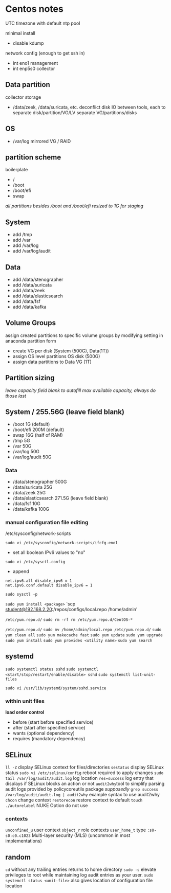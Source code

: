 # Centos notes

UTC timezone with default ntp pool

minimal install

- disable kdump

network config (enough to get ssh in)
- int eno1 management
- int enp5s0 collector


## Data partition
collector storage
- /data/zeek, /data/suricata, etc.
deconflict disk IO between tools, each to separate disk/partition/VG/LV
separate VG/partitions/disks

## OS
- /var/log
mirrored VG / RAID


## partition scheme
boilerplate
- /
- /boot
- /boot/efi
- swap


*all partitions besides /boot and /boot/efi resized to 1G for staging*
## System
- add /tmp
- add /var
- add /var/log
- add /var/log/audit
## Data
- add /data/stenographer
- add /data/suricata
- add /data/zeek
- add /data/elasticsearch
- add /data/fsf
- add /data/kafka


## Volume Groups
assign created partitions to specific volume groups by modifying setting in anaconda partition form

- create VG per disk (System (500G), Data(1T))
- assign OS level partitions OS disk (500G)
- assign data partitions to Data VG (1T)


## Partition sizing
*leave capacity field blank to autofill max available capacity, always do those last*
## System / 255.56G (leave field blank)
- /boot 1G (default)
- /boot/efi 200M (default)
- swap 16G (half of RAM)
- /tmp 5G
- /var 50G
- /var/log 50G
- /var/log/audit 50G
### Data
- /data/stenographer 500G
- /data/suricata 25G
- /data/zeek 25G
- /data/elasticsearch 271.5G (leave field blank)
- /data/fsf 10G
- /data/kafka 100G


### manual configuration file editing

/etc/sysconfig/network-scripts

`sudo vi /etc/sysconfig/network-scripts/ifcfg-eno1`
- set all boolean IPv6 values to "no"

`sudo vi /etc/sysctl.config`
- append
```
net.ipv6.all disable_ipv6 = 1
net.ipv6.conf.default disable_ipv6 = 1
```

`sudo sysctl -p`

`sudo yum install <package>`
`scp student@192.168.2.20:/repos/configs/local.repo /home/admin'

`/etc/yum.repo.d/`
`sudo rm -rf rm /etc/yum.repo.d/CentOS-*`

`/etc/yum.repo.d/`
`sudo mv /home/admin/local.repo /etc/yum.repo.d/`
`sudo yum clean all`
`sudo yum makecache fast`
`sudo yum update`
`sudo yum upgrade`
`sudo yum install`
`sudo yum provides <utility name>`
`sudo yum search`

## systemd
`sudo systemctl status sshd`
`sudo systemctl <start/stop/restart/enable/disable> sshd`
`sudo systemctl list-unit-files`

`sudo vi /usr/lib/systemd/system/sshd.service`

### within unit files
**load order control**
- before (start before specified service)
- after (start after specified service)
- wants (optional dependency)
- requires (mandatory dependency)


## SELinux
`ll -Z` display SELinux context for files/directories
`sestatus` display SELinux status
`sudo vi /etc/selinux/config` reboot required to apply changes
`sudo tail /var/log/audit/audit.log` log location
`res=success` log entry that displays if SELinux blocks an action or not
`audit2why`tool to simplify parsing audit logs provided by policycoreutils package *supposedly*
`grep success /var/log/audit/audit.log | audit2why` example syntax to use audit2why
`chcon` change context
`restorecon` restore context to default
`touch ./autorelabel` NUKE Option do not use

### contexts
`unconfined_u` user context
`object_r` role contexts
`user_home_t` type
`:s0-s0:c0.c1023` Multi-layer security (MLS) (uncommon in most implementations)


## random
`cd` without any trailing entries returns to home directory
`sudo -s` elevate privileges to root while maintaining log audit entries as your user.
`sudo systemctl status <unit-file>` also gives location of configuration file location
